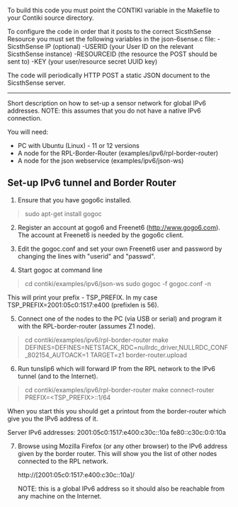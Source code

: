 To build this code you must point the CONTIKI variable in the Makefile to
your Contiki source directory.

To configure the code in order that it posts to the correct SicsthSense
Resource you must set the following variables in the json-6sense.c file:
-SicsthSense IP (optional)
-USERID (your User ID on the relevant SicsthSense instance)
-RESOURCEID (the resource the POST should be sent to)
-KEY (your user/resource secret UUID key)

The code will periodically HTTP POST a static JSON document to the SicsthSense server.

------------------------------------

Short description on how to set-up a sensor network for global IPv6 addresses.
NOTE: this assumes that you do not have a native IPv6 connection.

You will need:
* PC with Ubuntu (Linux) - 11 or 12 versions
* A node for the RPL-Border-Router (examples/ipv6/rpl-border-router)
* A node for the json webservice (examples/ipv6/json-ws)

Set-up IPv6 tunnel and Border Router
------------------------------------
1. Ensure that you have gogo6c installed.

> sudo apt-get install gogoc

2. Register an account at gogo6 and Freenet6 (http://www.gogo6.com).
   The account at Freenet6 is needed by the gogo6c client.

3. Edit the gogoc.conf and set your own Freenet6 user and password by
   changing the lines with "userid" and "passwd".

4. Start gogoc at command line

> cd contiki/examples/ipv6/json-ws
> sudo gogoc -f gogoc.conf -n

This will print your prefix - TSP_PREFIX.
In my case TSP_PREFIX=2001:05c0:1517:e400 (prefixlen is 56).

5. Connect one of the nodes to the PC (via USB or serial) and program
   it with the RPL-border-router (assumes Z1 node).

> cd contiki/examples/ipv6/rpl-border-router
> make DEFINES=DEFINES=NETSTACK_RDC=nullrdc_driver,NULLRDC_CONF_802154_AUTOACK=1 TARGET=z1 border-router.upload

6. Run tunslip6 which will forward IP from the RPL network to
   the IPv6 tunnel (and to the Internet).

> cd contiki/examples/ipv6/rpl-border-router
> make connect-router PREFIX=<TSP_PREFIX>::1/64

   When you start this you should get a printout from the border-router
   which give you the IPv6 address of it.

Server IPv6 addresses:
 2001:05c0:1517:e400:c30c::10a
 fe80::c30c:0:0:10a

7. Browse using Mozilla Firefox (or any other browser) to the IPv6 address
   given by the border router. This will show you the list of other nodes
   connected to the RPL network.

   http://[2001:05c0:1517:e400:c30c::10a]/

   NOTE: this is a global IPv6 address so it should also be reachable from
   any machine on the Internet.

